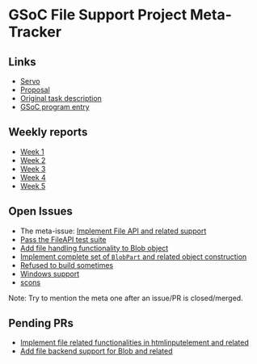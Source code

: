 # GSoC File Support Project Meta-Tracker

## Links
+ [Servo](https://github.com/servo/servo)
+ [Proposal](http://zhenzhang.me/assets/gsoc-proposal.pdf)
+ [Original task description](https://github.com/servo/servo/wiki/Summer-of-Code-2016:-File-support)
+ [GSoC program entry](https://summerofcode.withgoogle.com/projects/#4877001525559296)

## Weekly reports
+ [Week 1](weekly/4_23-4_30.md)
+ [Week 2](weekly/5_1-5_7.md)
+ [Week 3](weekly/5_8-5_14.md)
+ [Week 4](weekly/5_15-5-21.md)
+ [Week 5](weekly/5_22-5_28.md)

## Open Issues
+ The meta-issue: [Implement File API and related support](https://github.com/servo/servo/issues/11131)
+ [Pass the FileAPI test suite](https://github.com/servo/servo/issues/10778)
+ [Add file handling functionality to Blob object](https://github.com/servo/servo/issues/10851)
+ [Implement complete set of `BlobPart` and related object construction](https://github.com/servo/servo/issues/10911)
+ [Refused to build sometimes](https://github.com/izgzhen/libnfd/issues/6)
+ [Windows support](https://github.com/izgzhen/nfd-sys/issues/2)
+ [scons](https://github.com/izgzhen/nfd-sys/issues/1)

Note: Try to mention the meta one after an issue/PR is closed/merged.

## Pending PRs
* [Implement file related functionalities in htmlinputelement and related](https://github.com/servo/servo/pull/11225)
* [Add file backend support for Blob and related](https://github.com/servo/servo/pull/11221)

